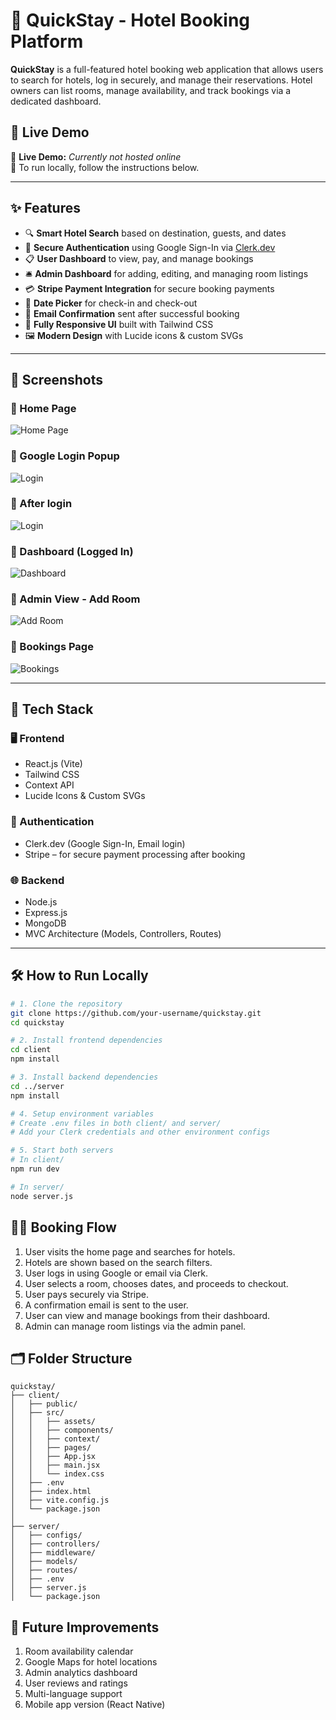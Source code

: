# 🏨 QuickStay - Hotel Booking Platform

**QuickStay** is a full-featured hotel booking web application that allows users to search for hotels, log in securely, and manage their reservations. Hotel owners can list rooms, manage availability, and track bookings via a dedicated dashboard.



## 🚀 Live Demo

🔗 **Live Demo:** _Currently not hosted online_  
📌 To run locally, follow the instructions below.

---

## ✨ Features

- 🔍 **Smart Hotel Search** based on destination, guests, and dates
- 🔐 **Secure Authentication** using Google Sign-In via [Clerk.dev](https://clerk.dev)
- 📋 **User Dashboard** to view, pay, and manage bookings
- 🛎️ **Admin Dashboard** for adding, editing, and managing room listings
- 💳 **Stripe Payment Integration** for secure booking payments
- 📅 **Date Picker** for check-in and check-out
- 📧 **Email Confirmation** sent after successful booking
- 📱 **Fully Responsive UI** built with Tailwind CSS
- 🖼️ **Modern Design** with Lucide icons & custom SVGs

---

## 📸 Screenshots

### 🔹 Home Page
![Home Page](assets/homepage.png)

### 🔹 Google Login Popup
![Login](assets/login-popup.png)

### 🔹 After login
![Login](assets/after-login.png)

### 🔹 Dashboard (Logged In)
![Dashboard](assets/dashboard.png)

### 🔹 Admin View - Add Room
![Add Room](assets/add-room.png)

### 🔹 Bookings Page
![Bookings](assets/my-bookings.png)

---

## 🧰 Tech Stack

### 🖥 Frontend
- React.js (Vite)
- Tailwind CSS
- Context API
- Lucide Icons & Custom SVGs

### 🔐 Authentication
- Clerk.dev (Google Sign-In, Email login)
- Stripe – for secure payment processing after booking

### 🌐 Backend
- Node.js
- Express.js
- MongoDB 
- MVC Architecture (Models, Controllers, Routes)

---

## 🛠️ How to Run Locally

```bash
# 1. Clone the repository
git clone https://github.com/your-username/quickstay.git
cd quickstay

# 2. Install frontend dependencies
cd client
npm install

# 3. Install backend dependencies
cd ../server
npm install

# 4. Setup environment variables
# Create .env files in both client/ and server/
# Add your Clerk credentials and other environment configs

# 5. Start both servers
# In client/
npm run dev

# In server/
node server.js
```
## 👨‍💼 Booking Flow
1. User visits the home page and searches for hotels.
2. Hotels are shown based on the search filters.
3. User logs in using Google or email via Clerk.
4. User selects a room, chooses dates, and proceeds to checkout.
5. User pays securely via Stripe.
6. A confirmation email is sent to the user.
7. User can view and manage bookings from their dashboard.
8. Admin can manage room listings via the admin panel.

## 🗂 Folder Structure
```
quickstay/
├── client/
│   ├── public/
│   ├── src/
│   │   ├── assets/
│   │   ├── components/
│   │   ├── context/
│   │   ├── pages/
│   │   ├── App.jsx
│   │   ├── main.jsx
│   │   └── index.css
│   ├── .env
│   ├── index.html
│   ├── vite.config.js
│   └── package.json
│
├── server/
│   ├── configs/
│   ├── controllers/
│   ├── middleware/
│   ├── models/
│   ├── routes/
│   ├── .env
│   ├── server.js
│   └── package.json
```
## 🔮 Future Improvements

1. Room availability calendar
2. Google Maps for hotel locations
3. Admin analytics dashboard
4. User reviews and ratings
5. Multi-language support
6. Mobile app version (React Native)
